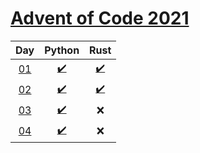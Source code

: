 # [Advent of Code 2021](https://adventofcode.com/2021/)

|     Day     |                 Python                 |                    Rust                     |
| :---------: | :------------------------------------: | :-----------------------------------------: |
| [01][day01] | [:heavy_check_mark:](python/day1/p.py) | [:heavy_check_mark:](rust/day1/src/main.rs) |
| [02][day02] | [:heavy_check_mark:](python/day2/p.py) | [:heavy_check_mark:](rust/day2/src/main.rs) |
| [03][day03] | [:heavy_check_mark:](python/day3/p.py) |                     :x:                     |
| [04][day04] | [:heavy_check_mark:](python/day4/p.py) |                     :x:                     |

[day01]: https://adventofcode.com/2021/day/1
[day02]: https://adventofcode.com/2021/day/2
[day03]: https://adventofcode.com/2021/day/3
[day04]: https://adventofcode.com/2021/day/4
